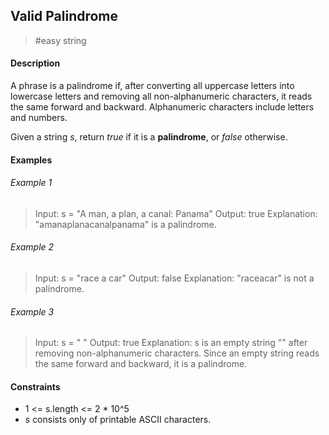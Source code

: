 ## Valid Palindrome

> #easy
> string

#### Description

A phrase is a palindrome if, after converting all uppercase letters into lowercase letters and removing all non-alphanumeric characters, it reads the same forward and backward. Alphanumeric characters include letters and numbers.

Given a string _s_, return _true_ if it is a **palindrome**, or _false_ otherwise.

#### Examples

###### Example 1

> Input: s = "A man, a plan, a canal: Panama"
> Output: true
> Explanation: "amanaplanacanalpanama" is a palindrome.

###### Example 2

> Input: s = "race a car"
> Output: false
> Explanation: "raceacar" is not a palindrome.

###### Example 3

> Input: s = " "
> Output: true
> Explanation: s is an empty string "" after removing non-alphanumeric characters.
> Since an empty string reads the same forward and backward, it is a palindrome.

#### Constraints

-   1 <= s.length <= 2 \* 10^5
-   _s_ consists only of printable ASCII characters.
